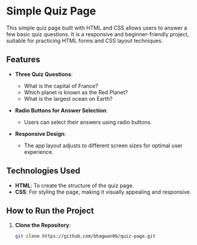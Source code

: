 # Simple Quiz Page

This simple quiz page built with HTML and CSS allows users to answer a few basic quiz questions. 
It is a responsive and beginner-friendly project, suitable for practicing HTML forms and CSS layout techniques.

## Features

- **Three Quiz Questions**: 
  - What is the capital of France?
  - Which planet is known as the Red Planet?
  - What is the largest ocean on Earth?
  
- **Radio Buttons for Answer Selection**: 
  - Users can select their answers using radio buttons.
  
- **Responsive Design**: 
  - The app layout adjusts to different screen sizes for optimal user experience.

## Technologies Used

- **HTML**: To create the structure of the quiz page.
- **CSS**: For styling the page, making it visually appealing and responsive.

## How to Run the Project

1. **Clone the Repository**:
   ```bash
   git clone https://github.com/bhagwan06/quiz-page.git
